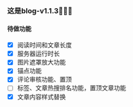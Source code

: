 ### 这是blog-v1.1.3🎉🎉🎉

#### 待做功能

- [x] 阅读时间和文章长度
- [x] 服务器运行时长
- [x] 图片遮罩放大功能
- [x] 锚点功能
- [x] 评论审核功能、置顶
- [ ] 标签、文章热搜排名功能，置顶文章功能
- [x] 文章内容样式替换
